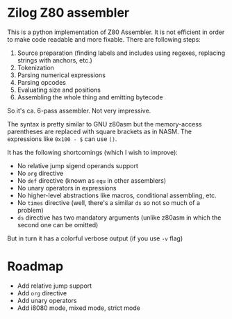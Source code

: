 # Zilog Z80 assembler


This is a python implementation of Z80 Assembler. It is not efficient in order
to make code readable and more fixable. There are following steps:

1. Source preparation (finding labels and includes using regexes, replacing strings with anchors, etc.)
2. Tokenization
3. Parsing numerical expressions
4. Parsing opcodes
5. Evaluating size and positions
6. Assembling the whole thing and emitting bytecode

So it's ca. 6-pass assembler. Not very impressive.

The syntax is pretty similar to GNU z80asm but the memory-access parentheses
are replaced with square brackets as in NASM. The expressions like `0x100 - $`
can use `()`.

It has the following shortcomings (which I wish to improve):
* No relative jump sigend operands support
* No `org` directive
* No `def` directive (known as `equ` in other assemblers)
* No unary operators in expressions
* No higher-level abstractions like macros, conditional assembling, etc.
* No `times` directive (well, there's a similar `ds` so not so much of a problem)
* `ds` directive has two mandatory arguments (unlike z80asm in which the second one can be omitted)

But in turn it has a colorful verbose output (if you use `-v` flag)

# Roadmap

* Add relative jump support
* Add `org` directive
* Add unary operators
* Add i8080 mode, mixed mode, strict mode
